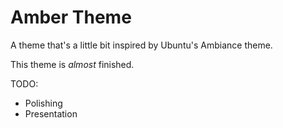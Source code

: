# Amber Theme
A theme that's a little bit inspired by Ubuntu's Ambiance theme.

This theme is *almost* finished.

TODO:

* Polishing
* Presentation

